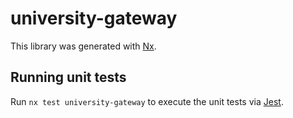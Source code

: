 # university-gateway

This library was generated with [Nx](https://nx.dev).

## Running unit tests

Run `nx test university-gateway` to execute the unit tests via [Jest](https://jestjs.io).
